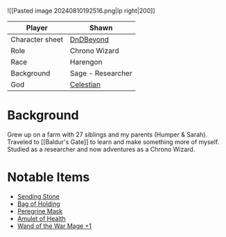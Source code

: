 ![[Pasted image 20240810192516.png|lp right|200]]

| Player          | Shawn                                                          |
| --------------- | -------------------------------------------------------------- |
| Character sheet | [DnDBeyond](https://www.dndbeyond.com/characters/122811217)    |
| Role            | Chrono Wizard                                                  |
| Race            | Harengon                                                       |
| Background      | Sage - Researcher                                              |
| God             | [Celestian](https://forgottenrealms.fandom.com/wiki/Celestian) |

# Background

Grew up on a farm with 27 siblings and my parents (Humper & Sarah). Traveled to [[Baldur's Gate]] to learn and make something more of myself. Studied as a researcher and now adventures as a Chrono Wizard.

# Notable Items

* [Sending Stone](https://www.dndbeyond.com/magic-items/5402-sending-stones) 
* [Bag of Holding](https://www.dndbeyond.com/magic-items/4581-bag-of-holding)
* [Peregrine Mask](https://www.dndbeyond.com/magic-items/316764-peregrine-mask)
* [Amulet of Health](https://www.dndbeyond.com/magic-items/4568-amulet-of-health)
* [Wand of the War Mage +1](https://www.dndbeyond.com/magic-items/34712-wand-of-the-war-mage)